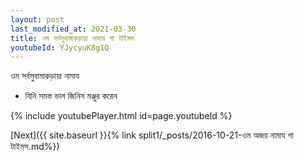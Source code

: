 ```yaml
---
layout: post
last_modified_at: 2021-03-30
title: ওম সর্বসুবামাকড়ায়া নামায গা টাইমস
youtubeId: YJycyuK8g1Q
---
```

 
 
 ওম সর্বসুবামাকড়ায়া নামায  
 
 -  যিনি সমস্ত ভাল জিনিস মঞ্জুর করেন 
 
  
 
  
 
 
 
 
 
 


{% include youtubePlayer.html id=page.youtubeId %}
 
[Next]({{ site.baseurl }}{% link  split1/_posts/2016-10-21-ওম অজয় নামায গা টাইমস.md%})
 
